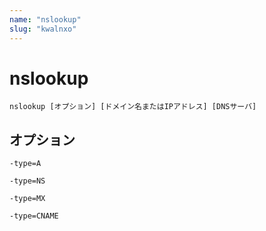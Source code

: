 ```yaml
---
name: "nslookup"
slug: "kwalnxo"
---
```


# nslookup

```
nslookup [オプション] [ドメイン名またはIPアドレス] [DNSサーバ]
```


## オプション

```
-type=A
```

```
-type=NS
```

```
-type=MX
```

```
-type=CNAME
```

